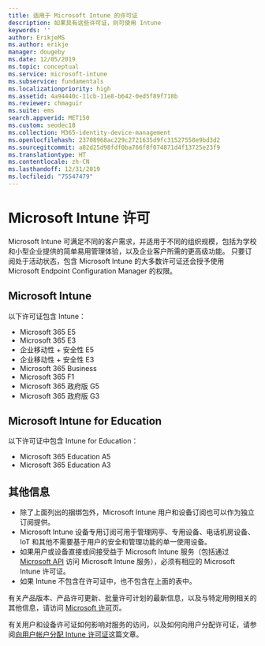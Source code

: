 ```yaml
---
title: 适用于 Microsoft Intune 的许可证
description: 如果具有这些许可证，则可使用 Intune
keywords: ''
author: ErikjeMS
ms.author: erikje
manager: dougeby
ms.date: 12/05/2019
ms.topic: conceptual
ms.service: microsoft-intune
ms.subservice: fundamentals
ms.localizationpriority: high
ms.assetid: 4a94440c-11cb-11e8-b642-0ed5f89f718b
ms.reviewer: chmaguir
ms.suite: ems
search.appverid: MET150
ms.custom: seodec18
ms.collection: M365-identity-device-management
ms.openlocfilehash: 23708968ac229c2721635d9fc31527558e9bd3d2
ms.sourcegitcommit: a82d25d98fdf0ba766f8f074871d4f13725e23f9
ms.translationtype: HT
ms.contentlocale: zh-CN
ms.lasthandoff: 12/31/2019
ms.locfileid: "75547479"
---
```

# <a name="microsoft-intune-licensing"></a>Microsoft Intune 许可
Microsoft Intune 可满足不同的客户需求，并适用于不同的组织规模，包括为学校和小型企业提供的简单易用管理体验，以及企业客户所需的更高级功能。 只要订阅处于活动状态，包含 Microsoft Intune 的大多数许可证还会授予使用 Microsoft Endpoint Configuration Manager 的权限。 

## <a name="microsoft-intune"></a>Microsoft Intune
以下许可证包含 Intune：

- Microsoft 365 E5
- Microsoft 365 E3
- 企业移动性 + 安全性 E5
- 企业移动性 + 安全性 E3
- Microsoft 365 Business
- Microsoft 365 F1
- Microsoft 365 政府版 G5
- Microsoft 365 政府版 G3

## <a name="microsoft-intune-for-education"></a>Microsoft Intune for Education
以下许可证中包含 Intune for Education：

- Microsoft 365 Education A5
- Microsoft 365 Education A3

## <a name="additional-information"></a>其他信息
- 除了上面列出的捆绑包外，Microsoft Intune 用户和设备订阅也可以作为独立订阅提供。
- Microsoft Intune 设备专用订阅可用于管理网亭、专用设备、电话机房设备、IoT 和其他不需要基于用户的安全和管理功能的单一使用设备。
- 如果用户或设备直接或间接受益于 Microsoft Intune 服务（包括通过 [Microsoft API](https://docs.microsoft.com/legal/microsoft-apis/terms-of-use) 访问 Microsoft Intune 服务），必须有相应的 Microsoft Intune 许可证。
- 如果 Intune 不包含在许可证中，也不包含在上面的表中。

有关产品版本、产品许可更新、批量许可计划的最新信息，以及与特定用例相关的其他信息，请访问 [Microsoft 许可](https://www.microsoft.com/licensing/default)页。  

有关用户和设备许可证如何影响对服务的访问，以及如何向用户分配许可证，请参阅[向用户帐户分配 Intune 许可证](licenses-assign.md)这篇文章。
